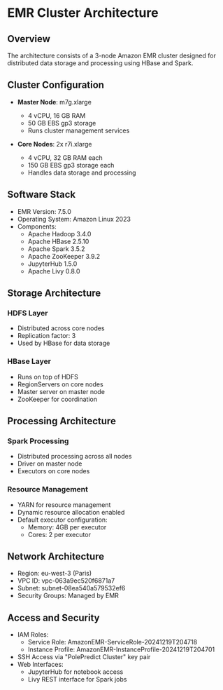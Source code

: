 # EMR Cluster Architecture

## Overview
The architecture consists of a 3-node Amazon EMR cluster designed for distributed data storage and processing using HBase and Spark.

## Cluster Configuration
- **Master Node**: m7g.xlarge
  - 4 vCPU, 16 GB RAM
  - 50 GB EBS gp3 storage
  - Runs cluster management services

- **Core Nodes**: 2x r7i.xlarge
  - 4 vCPU, 32 GB RAM each
  - 150 GB EBS gp3 storage each
  - Handles data storage and processing

## Software Stack
- EMR Version: 7.5.0
- Operating System: Amazon Linux 2023
- Components:
  - Apache Hadoop 3.4.0
  - Apache HBase 2.5.10
  - Apache Spark 3.5.2
  - Apache ZooKeeper 3.9.2
  - JupyterHub 1.5.0
  - Apache Livy 0.8.0

## Storage Architecture
### HDFS Layer
- Distributed across core nodes
- Replication factor: 3
- Used by HBase for data storage

### HBase Layer
- Runs on top of HDFS
- RegionServers on core nodes
- Master server on master node
- ZooKeeper for coordination

## Processing Architecture
### Spark Processing
- Distributed processing across all nodes
- Driver on master node
- Executors on core nodes

### Resource Management
- YARN for resource management
- Dynamic resource allocation enabled
- Default executor configuration:
  - Memory: 4GB per executor
  - Cores: 2 per executor

## Network Architecture
- Region: eu-west-3 (Paris)
- VPC ID: vpc-063a9ec520f6871a7
- Subnet: subnet-08ea540a579532ef6
- Security Groups: Managed by EMR

## Access and Security
- IAM Roles:
  - Service Role: AmazonEMR-ServiceRole-20241219T204718
  - Instance Profile: AmazonEMR-InstanceProfile-20241219T204701
- SSH Access via "PolePredict Cluster" key pair
- Web Interfaces:
  - JupyterHub for notebook access
  - Livy REST interface for Spark jobs